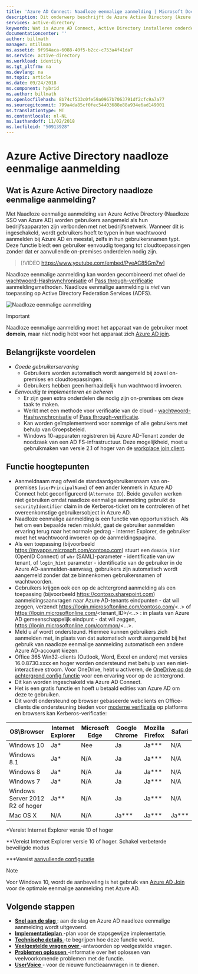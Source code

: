 ```yaml
---
title: 'Azure AD Connect: Naadloze eenmalige aanmelding | Microsoft Docs'
description: Dit onderwerp beschrijft de Azure Active Directory (Azure AD) naadloze eenmalige aanmelding en hoe kunt u opgeven waar eenmalige aanmelding voor zakelijke Desktopgebruikers binnen het bedrijfsnetwerk.
services: active-directory
keywords: Wat is Azure AD Connect, Active Directory installeren onderdelen vereist voor Azure AD, SSO, Single Sign-on
documentationcenter: ''
author: billmath
manager: mtillman
ms.assetid: 9f994aca-6088-40f5-b2cc-c753a4f41da7
ms.service: active-directory
ms.workload: identity
ms.tgt_pltfrm: na
ms.devlang: na
ms.topic: article
ms.date: 09/24/2018
ms.component: hybrid
ms.author: billmath
ms.openlocfilehash: 8b74cf533c0fe59a0967b7063791df2cfc9a7a77
ms.sourcegitcommit: 799a4da85cf0fec54403688e88a934e6ad149001
ms.translationtype: MT
ms.contentlocale: nl-NL
ms.lasthandoff: 11/02/2018
ms.locfileid: "50913928"
---
```

# <a name="azure-active-directory-seamless-single-sign-on"></a>Azure Active Directory naadloze eenmalige aanmelding

## <a name="what-is-azure-active-directory-seamless-single-sign-on"></a>Wat is Azure Active Directory naadloze eenmalige aanmelding?

Met Naadloze eenmalige aanmelding van Azure Active Directory (Naadloze SSO van Azure AD) worden gebruikers aangemeld als hun bedrijfsapparaten zijn verbonden met net bedrijfsnetwerk. Wanneer dit is ingeschakeld, wordt gebruikers hoeft te typen in hun wachtwoord aanmelden bij Azure AD en meestal, zelfs in hun gebruikersnamen typt. Deze functie biedt een gebruiker eenvoudig toegang tot cloudtoepassingen zonder dat er aanvullende on-premises onderdelen nodig zijn.

>[!VIDEO https://www.youtube.com/embed/PyeAC85Gm7w]

Naadloze eenmalige aanmelding kan worden gecombineerd met ofwel de [wachtwoord-Hashsynchronisatie](how-to-connect-password-hash-synchronization.md) of [Pass through-verificatie](how-to-connect-pta.md) aanmeldingsmethoden. Naadloze eenmalige aanmelding is _niet_ van toepassing op Active Directory Federation Services (ADFS).

![Naadloze eenmalige aanmelding](./media/how-to-connect-sso/sso1.png)

>[!IMPORTANT]
>Naadloze eenmalige aanmelding moet het apparaat van de gebruiker moet **domein**, maar niet nodig hebt voor het apparaat zich [Azure AD join](../active-directory-azureadjoin-overview.md).

## <a name="key-benefits"></a>Belangrijkste voordelen

- *Goede gebruikerservaring*
  - Gebruikers worden automatisch wordt aangemeld bij zowel on-premises en cloudtoepassingen.
  - Gebruikers hebben geen herhaaldelijk hun wachtwoord invoeren.
- *Eenvoudig te implementeren en beheren*
  - Er zijn geen extra onderdelen die nodig zijn on-premises om deze taak te maken.
  - Werkt met een methode voor verificatie van de cloud - [wachtwoord-Hashsynchronisatie](how-to-connect-password-hash-synchronization.md) of [Pass through-verificatie](how-to-connect-pta.md).
  - Kan worden geïmplementeerd voor sommige of alle gebruikers met behulp van Groepsbeleid.
  - Windows 10-apparaten registreren bij Azure AD-Tenant zonder de noodzaak van een AD FS-infrastructuur. Deze mogelijkheid, moet u gebruikmaken van versie 2.1 of hoger van de [workplace join client](https://www.microsoft.com/download/details.aspx?id=53554).

## <a name="feature-highlights"></a>Functie hoogtepunten

- Aanmeldnaam mag ofwel de standaardgebruikersnaam van on-premises (`userPrincipalName`) of een ander kenmerk in Azure AD Connect hebt geconfigureerd (`Alternate ID`). Beide gevallen werken niet gebruiken omdat naadloze eenmalige aanmelding gebruikt de `securityIdentifier` claim in de Kerberos-ticket om te controleren of het overeenkomstige gebruikersobject in Azure AD.
- Naadloze eenmalige aanmelding is een functie van opportunistisch. Als het om een bepaalde reden mislukt, gaat de gebruiker aanmelden ervaring terug naar het normale gedrag - Internet Explorer, de gebruiker moet het wachtwoord invoeren op de aanmeldingspagina.
- Als een toepassing (bijvoorbeeld https://myapps.microsoft.com/contoso.com) stuurt een `domain_hint` (OpenID Connect) of `whr` (SAML)-parameter - identificatie van uw tenant, of `login_hint` parameter - identificatie van de gebruiker in de Azure AD-aanmelden-aanvraag, gebruikers zijn automatisch wordt aangemeld zonder dat ze binnenkomen gebruikersnamen of wachtwoorden.
- Gebruikers krijgen ook een op de achtergrond aanmelding als een toepassing (bijvoorbeeld https://contoso.sharepoint.com) aanmeldingsaanvragen naar Azure AD-tenants eindpunten - dat wil zeggen, verzendt https://login.microsoftonline.com/contoso.com/<..> of https://login.microsoftonline.com/<tenant_ID>/<..> : in plaats van Azure AD gemeenschappelijk eindpunt - dat wil zeggen, https://login.microsoftonline.com/common/<...>.
- Meld u af wordt ondersteund. Hiermee kunnen gebruikers zich aanmelden met, in plaats van dat automatisch wordt aangemeld bij het gebruik van naadloze eenmalige aanmelding automatisch een andere Azure AD-account kiezen.
- Office 365 Win32-clients (Outlook, Word, Excel en andere) met versies 16.0.8730.xxxx en hoger worden ondersteund met behulp van een niet-interactieve stroom. Voor OneDrive, hebt u activeren, de [OneDrive op de achtergrond config functie](https://techcommunity.microsoft.com/t5/Microsoft-OneDrive-Blog/Previews-for-Silent-Sync-Account-Configuration-and-Bandwidth/ba-p/120894) voor een ervaring voor op de achtergrond.
- Dit kan worden ingeschakeld via Azure AD Connect.
- Het is een gratis functie en hoeft u betaald edities van Azure AD om deze te gebruiken.
- Dit wordt ondersteund op browser gebaseerde webclients en Office-clients die ondersteuning bieden voor [moderne verificatie](https://docs.microsoft.com/office365/enterprise/modern-auth-for-office-2013-and-2016) op platforms en browsers kan Kerberos-verificatie:

| OS\Browser |Internet Explorer|Microsoft Edge|Google Chrome|Mozilla Firefox|Safari|
| --- | --- |--- | --- | --- | -- 
|Windows 10|Ja\*|Nee|Ja|Ja\*\*\*|N/A
|Windows 8.1|Ja\*|N/A|Ja|Ja\*\*\*|N/A
|Windows 8|Ja\*|N/A|Ja|Ja\*\*\*|N/A
|Windows 7|Ja\*|N/A|Ja|Ja\*\*\*|N/A
|Windows Server 2012 R2 of hoger|Ja\*\*|N/A|Ja|Ja\*\*\*|N/A
|Mac OS X|N/A|N/A|Ja\*\*\*|Ja\*\*\*|Ja\*\*\*


\*Vereist Internet Explorer versie 10 of hoger

\*\*Vereist Internet Explorer versie 10 of hoger. Schakel verbeterde beveiligde modus

\*\*\*Vereist [aanvullende configuratie](how-to-connect-sso-quick-start.md#browser-considerations)

>[!NOTE]
>Voor Windows 10, wordt de aanbeveling is het gebruik van [Azure AD Join](../active-directory-azureadjoin-overview.md) voor de optimale eenmalige aanmelding met Azure AD.

## <a name="next-steps"></a>Volgende stappen

- [**Snel aan de slag** ](how-to-connect-sso-quick-start.md) : aan de slag en Azure AD naadloze eenmalige aanmelding wordt uitgevoerd.
- [**Implementatieplan** ](https://aka.ms/AuthenticationDeploymentPlan) -plan voor de stapsgewijze implementatie.
- [**Technische details** ](how-to-connect-sso-how-it-works.md) -te begrijpen hoe deze functie werkt.
- [**Veelgestelde vragen over** ](how-to-connect-sso-faq.md) -antwoorden op veelgestelde vragen.
- [**Problemen oplossen** ](tshoot-connect-sso.md) -informatie over het oplossen van veelvoorkomende problemen met de functie.
- [**UserVoice** ](https://feedback.azure.com/forums/169401-azure-active-directory/category/160611-directory-synchronization-aad-connect) - voor de nieuwe functieaanvragen in te dienen.

